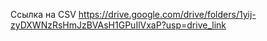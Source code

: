 Ссылка на CSV https://drive.google.com/drive/folders/1yij-zyDXWNzRsHmJzBVAsH1GPuIlVxaP?usp=drive_link
